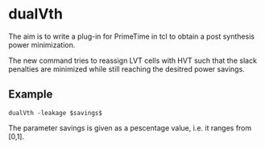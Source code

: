 # dualVth
The aim is to write a plug-in for PrimeTime in tcl to obtain a post synthesis power minimization.

The new command tries to reassign LVT cells with HVT such that the slack penalties are minimized while still reaching the desitred power savings.

## Example
```
dualVth -leakage $savings$
```
The parameter savings is given as a pescentage value, i.e. it ranges from [0,1].
